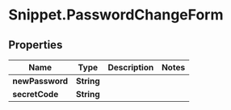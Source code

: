 # Snippet.PasswordChangeForm

## Properties
Name | Type | Description | Notes
------------ | ------------- | ------------- | -------------
**newPassword** | **String** |  | 
**secretCode** | **String** |  | 
